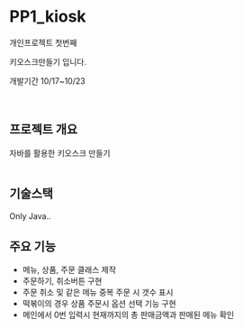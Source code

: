 # PP1_kiosk

개인프로젝트 첫번째

키오스크만들기 입니다.

개발기간 10/17~10/23

<br>
<h2>프로젝트 개요</h2>

자바를 활용한 키오스크 만들기
<br><br>

<h2>기술스택</h2>
Only Java..

<br>
<h2>주요 기능</h2>
<ul>
<li>메뉴, 상품, 주문 클래스 제작</li>
<li>주문하기, 취소버튼 구현</li>
<li>주문 취소 및 같은 메뉴 중복 주문 시 갯수 표시</li>
<li>떡볶이의 경우 상품 주문시 옵션 선택 기능 구현 </li>
<li>메인에서 0번 입력시 현재까지의 총 판매금액과 판매된 메뉴 확인</li>
</ul>